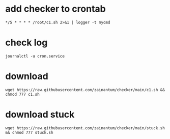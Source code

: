 # add checker to crontab
``` */5 * * * * /root/c1.sh 2>&1 | logger -t mycmd ```

# check log
``` journalctl -u cron.service ```

# download
``` wget https://raw.githubusercontent.com/zainantum/checker/main/c1.sh && chmod 777 c1.sh ```

# download stuck
``` wget https://raw.githubusercontent.com/zainantum/checker/main/stuck.sh && chmod 777 stuck.sh ```

